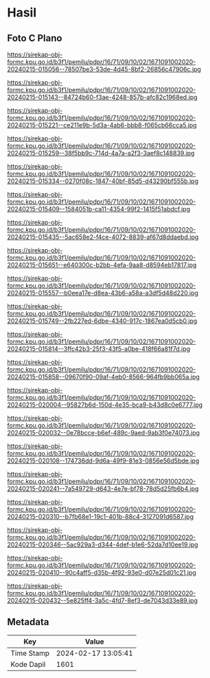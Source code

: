 # Hasil

## Foto C Plano

https://sirekap-obj-formc.kpu.go.id/b3f1/pemilu/pdpr/16/71/09/10/02/1671091002020-20240215-015056--78507be3-53de-4d45-8bf2-26856c47906c.jpg

https://sirekap-obj-formc.kpu.go.id/b3f1/pemilu/pdpr/16/71/09/10/02/1671091002020-20240215-015143--84724b60-f3ae-4248-857b-afc82c1968ed.jpg

https://sirekap-obj-formc.kpu.go.id/b3f1/pemilu/pdpr/16/71/09/10/02/1671091002020-20240215-015221--ce211e9b-5d3a-4ab6-bbb8-f065cb66cca5.jpg

https://sirekap-obj-formc.kpu.go.id/b3f1/pemilu/pdpr/16/71/09/10/02/1671091002020-20240215-015259--38f5bb9c-714d-4a7a-a2f3-3aef8c148839.jpg

https://sirekap-obj-formc.kpu.go.id/b3f1/pemilu/pdpr/16/71/09/10/02/1671091002020-20240215-015334--0270f08c-1847-40bf-85d5-d43290bf555b.jpg

https://sirekap-obj-formc.kpu.go.id/b3f1/pemilu/pdpr/16/71/09/10/02/1671091002020-20240215-015409--1584051b-ca11-4354-99f2-1415f51abdcf.jpg

https://sirekap-obj-formc.kpu.go.id/b3f1/pemilu/pdpr/16/71/09/10/02/1671091002020-20240215-015435--5ac658e2-f4ce-4072-8839-af67d8ddaebd.jpg

https://sirekap-obj-formc.kpu.go.id/b3f1/pemilu/pdpr/16/71/09/10/02/1671091002020-20240215-015651--e640300c-b2bb-4efa-9aa8-d8594eb17817.jpg

https://sirekap-obj-formc.kpu.go.id/b3f1/pemilu/pdpr/16/71/09/10/02/1671091002020-20240215-015557--b0eea17e-d8ea-43b6-a58a-a3df5d48d220.jpg

https://sirekap-obj-formc.kpu.go.id/b3f1/pemilu/pdpr/16/71/09/10/02/1671091002020-20240215-015749--2fb227ed-6dbe-4340-917c-1867ea0d5cb0.jpg

https://sirekap-obj-formc.kpu.go.id/b3f1/pemilu/pdpr/16/71/09/10/02/1671091002020-20240215-015814--3ffc42b3-25f3-43f5-a0be-418f66a81f7d.jpg

https://sirekap-obj-formc.kpu.go.id/b3f1/pemilu/pdpr/16/71/09/10/02/1671091002020-20240215-015858--09670f90-09af-4eb0-8566-964fb9bb065a.jpg

https://sirekap-obj-formc.kpu.go.id/b3f1/pemilu/pdpr/16/71/09/10/02/1671091002020-20240215-020004--95827b6d-150d-4e35-bca9-b43d8c0e6777.jpg

https://sirekap-obj-formc.kpu.go.id/b3f1/pemilu/pdpr/16/71/09/10/02/1671091002020-20240215-020032--0e78bcce-b6ef-489c-9aed-9ab3f0e74073.jpg

https://sirekap-obj-formc.kpu.go.id/b3f1/pemilu/pdpr/16/71/09/10/02/1671091002020-20240215-020108--174736dd-9d6a-49f9-81e3-0856e56d5bde.jpg

https://sirekap-obj-formc.kpu.go.id/b3f1/pemilu/pdpr/16/71/09/10/02/1671091002020-20240215-020241--7a549729-d643-4e7e-bf78-78d5d25fb6b4.jpg

https://sirekap-obj-formc.kpu.go.id/b3f1/pemilu/pdpr/16/71/09/10/02/1671091002020-20240215-020310--b7fb68e1-19c1-401b-88c4-3127091d6587.jpg

https://sirekap-obj-formc.kpu.go.id/b3f1/pemilu/pdpr/16/71/09/10/02/1671091002020-20240215-020346--5ac929a3-d344-4def-b1e6-52da7d10ee19.jpg

https://sirekap-obj-formc.kpu.go.id/b3f1/pemilu/pdpr/16/71/09/10/02/1671091002020-20240215-020410--90c4aff5-d35b-4f92-93e0-d07e25d01c21.jpg

https://sirekap-obj-formc.kpu.go.id/b3f1/pemilu/pdpr/16/71/09/10/02/1671091002020-20240215-020432--5e825ff4-3a5c-4fd7-8ef3-de7043d33e89.jpg


## Metadata

| Key        | Value               |
| ---------- | ------------------- |
| Time Stamp | 2024-02-17 13:05:41 |
| Kode Dapil | 1601                |



